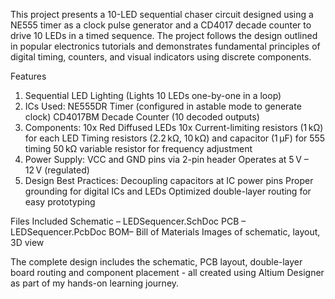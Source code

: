 This project presents a 10-LED sequential chaser circuit designed using a NE555 timer as a clock pulse generator and a CD4017 decade counter to drive 10 LEDs in a timed sequence. 
The project follows the design outlined in popular electronics tutorials and demonstrates fundamental principles of digital timing, counters, and visual indicators using discrete components.

Features
1. Sequential LED Lighting (Lights 10 LEDs one-by-one in a loop)
2. ICs Used:
NE555DR Timer (configured in astable mode to generate clock)
CD4017BM Decade Counter (10 decoded outputs)
3. Components:
10x Red Diffused LEDs
10x Current-limiting resistors (1 kΩ) for each LED
Timing resistors (2.2 kΩ, 10 kΩ) and capacitor (1 µF) for 555 timing
50 kΩ variable resistor for frequency adjustment
4. Power Supply:
VCC and GND pins via 2-pin header
Operates at 5 V – 12 V (regulated)
5. Design Best Practices:
Decoupling capacitors at IC power pins
Proper grounding for digital ICs and LEDs
Optimized double-layer routing for easy prototyping

Files Included
Schematic – LEDSequencer.SchDoc
PCB – LEDSequencer.PcbDoc
BOM– Bill of Materials
Images of schematic, layout, 3D view

The complete design includes the schematic, PCB layout, double-layer board routing and component placement - all created using Altium Designer as part of my hands-on learning journey.

